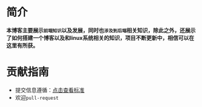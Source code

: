 # 简介

**本博客主要展示`前端知识`以及发展，同时也`涉及到后端`相关知识，除此之外，还展示了如何搭建一个博客以及和linux系统相关的知识，项目不断更新中，相信可以在这里有所获。**

# 贡献指南

- 提交信息遵循：[点击查看标准](https://mallow-fight.github.io/others/git.html)
- 欢迎`pull-request`